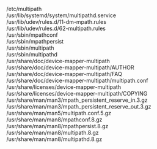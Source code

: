 /etc/multipath  
/usr/lib/systemd/system/multipathd.service  
/usr/lib/udev/rules.d/11-dm-mpath.rules  
/usr/lib/udev/rules.d/62-multipath.rules  
/usr/sbin/mpathconf  
/usr/sbin/mpathpersist  
/usr/sbin/multipath  
/usr/sbin/multipathd  
/usr/share/doc/device-mapper-multipath  
/usr/share/doc/device-mapper-multipath/AUTHOR  
/usr/share/doc/device-mapper-multipath/FAQ  
/usr/share/doc/device-mapper-multipath/multipath.conf  
/usr/share/licenses/device-mapper-multipath  
/usr/share/licenses/device-mapper-multipath/COPYING  
/usr/share/man/man3/mpath\_persistent\_reserve\_in.3.gz  
/usr/share/man/man3/mpath\_persistent\_reserve\_out.3.gz  
/usr/share/man/man5/multipath.conf.5.gz  
/usr/share/man/man8/mpathconf.8.gz  
/usr/share/man/man8/mpathpersist.8.gz  
/usr/share/man/man8/multipath.8.gz  
/usr/share/man/man8/multipathd.8.gz  
